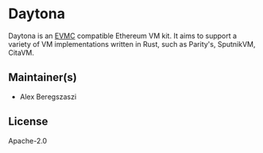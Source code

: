 # Daytona

Daytona is an [EVMC] compatible Ethereum VM kit. It aims to support a variety of VM implementations
written in Rust, such as Parity's, SputnikVM, CitaVM.

## Maintainer(s)

- Alex Beregszaszi

## License

Apache-2.0

[EVMC]: https://github.com/ethereum/evmc
